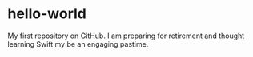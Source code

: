 hello-world
===========

My first repository on GitHub.
 I am preparing for retirement and thought learning Swift my be an engaging pastime.
 
